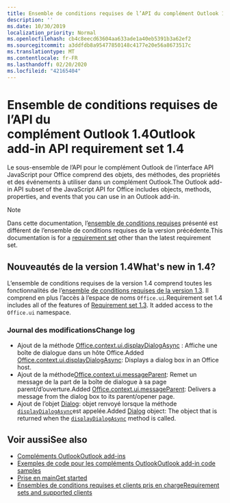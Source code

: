 ```yaml
---
title: Ensemble de conditions requises de l’API du complément Outlook 1.4
description: ''
ms.date: 10/30/2019
localization_priority: Normal
ms.openlocfilehash: cb4c8eecd63604aa633ade1a40eb5391b3a62ef2
ms.sourcegitcommit: a3ddfdb8a95477850148c4177e20e56a8673517c
ms.translationtype: MT
ms.contentlocale: fr-FR
ms.lasthandoff: 02/20/2020
ms.locfileid: "42165404"
---
```

# <a name="outlook-add-in-api-requirement-set-14"></a><span data-ttu-id="12eb3-102">Ensemble de conditions requises de l’API du complément Outlook 1.4</span><span class="sxs-lookup"><span data-stu-id="12eb3-102">Outlook add-in API requirement set 1.4</span></span>

<span data-ttu-id="12eb3-103">Le sous-ensemble de l’API pour le complément Outlook de l’interface API JavaScript pour Office comprend des objets, des méthodes, des propriétés et des événements à utiliser dans un complément Outlook.</span><span class="sxs-lookup"><span data-stu-id="12eb3-103">The Outlook add-in API subset of the JavaScript API for Office includes objects, methods, properties, and events that you can use in an Outlook add-in.</span></span>

> [!NOTE]
> <span data-ttu-id="12eb3-104">Dans cette documentation, l’[ensemble de conditions requises](/office/dev/add-ins/reference/requirement-sets/outlook-api-requirement-sets) présenté est différent de l’ensemble de conditions requises de la version précédente.</span><span class="sxs-lookup"><span data-stu-id="12eb3-104">This documentation is for a [requirement set](/office/dev/add-ins/reference/requirement-sets/outlook-api-requirement-sets) other than the latest requirement set.</span></span>

## <a name="whats-new-in-14"></a><span data-ttu-id="12eb3-105">Nouveautés de la version 1.4</span><span class="sxs-lookup"><span data-stu-id="12eb3-105">What's new in 1.4?</span></span>

<span data-ttu-id="12eb3-p101">L’ensemble de conditions requises de la version 1.4 comprend toutes les fonctionnalités de l’[ensemble de conditions requises de la version 1.3](../requirement-set-1.3/outlook-requirement-set-1.3.md). Il comprend en plus l’accès à l’espace de noms `Office.ui`.</span><span class="sxs-lookup"><span data-stu-id="12eb3-p101">Requirement set 1.4 includes all of the features of [Requirement set 1.3](../requirement-set-1.3/outlook-requirement-set-1.3.md). It added access to the `Office.ui` namespace.</span></span>

### <a name="change-log"></a><span data-ttu-id="12eb3-108">Journal des modifications</span><span class="sxs-lookup"><span data-stu-id="12eb3-108">Change log</span></span>

- <span data-ttu-id="12eb3-109">Ajout de la méthode [Office.context.ui.displayDialogAsync](/javascript/api/office/office.ui#displaydialogasync-startaddress--options--callback-) : Affiche une boîte de dialogue dans un hôte Office.</span><span class="sxs-lookup"><span data-stu-id="12eb3-109">Added [Office.context.ui.displayDialogAsync](/javascript/api/office/office.ui#displaydialogasync-startaddress--options--callback-): Displays a dialog box in an Office host.</span></span>
- <span data-ttu-id="12eb3-110">Ajout de la méthode[Office.context.ui.messageParent](/javascript/api/office/office.ui#messageparent-message-): Remet un message de la part de la boîte de dialogue à sa page parent/d’ouverture.</span><span class="sxs-lookup"><span data-stu-id="12eb3-110">Added [Office.context.ui.messageParent](/javascript/api/office/office.ui#messageparent-message-): Delivers a message from the dialog box to its parent/opener page.</span></span>
- <span data-ttu-id="12eb3-111">Ajout de l’objet [Dialog](/javascript/api/office/office.dialog): objet renvoyé lorsque la méthode [`displayDialogAsync`](/javascript/api/office/office.ui#displaydialogasync-startaddress--options--callback-)est appelée.</span><span class="sxs-lookup"><span data-stu-id="12eb3-111">Added [Dialog](/javascript/api/office/office.dialog) object: The object that is returned when the [`displayDialogAsync`](/javascript/api/office/office.ui#displaydialogasync-startaddress--options--callback-) method is called.</span></span>

## <a name="see-also"></a><span data-ttu-id="12eb3-112">Voir aussi</span><span class="sxs-lookup"><span data-stu-id="12eb3-112">See also</span></span>

- [<span data-ttu-id="12eb3-113">Compléments Outlook</span><span class="sxs-lookup"><span data-stu-id="12eb3-113">Outlook add-ins</span></span>](../../../outlook/outlook-add-ins-overview.md)
- [<span data-ttu-id="12eb3-114">Exemples de code pour les compléments Outlook</span><span class="sxs-lookup"><span data-stu-id="12eb3-114">Outlook add-in code samples</span></span>](https://developer.microsoft.com/outlook/gallery/?filterBy=Outlook,Samples,Add-ins)
- [<span data-ttu-id="12eb3-115">Prise en main</span><span class="sxs-lookup"><span data-stu-id="12eb3-115">Get started</span></span>](../../../quickstarts/outlook-quickstart.md)
- [<span data-ttu-id="12eb3-116">Ensembles de conditions requises et clients pris en charge</span><span class="sxs-lookup"><span data-stu-id="12eb3-116">Requirement sets and supported clients</span></span>](../../requirement-sets/outlook-api-requirement-sets.md)
